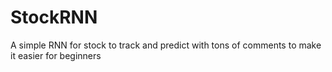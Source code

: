 # StockRNN
A simple RNN for stock to track and predict with tons of comments to make it easier for beginners
